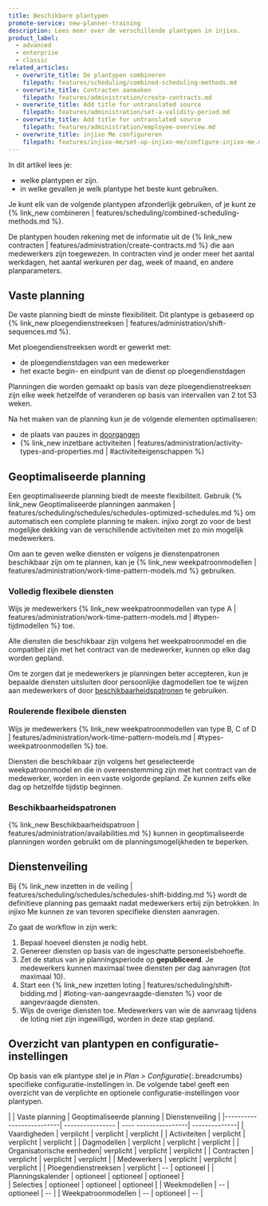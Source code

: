 ```yaml
---
title: Beschikbare plantypen
promote-service: new-planner-training
description: Lees meer over de verschillende plantypen in injixo.
product_label:
  - advanced
  - enterprise
  - classic
related_articles:
  - overwrite_title: De plantypen combineren
    filepath: features/scheduling/combined-scheduling-methods.md
  - overwrite_title: Contracten aanmaken
    filepath: features/administration/create-contracts.md
  - overwrite_title: Add title for untranslated source
    filepath: features/administration/set-a-validity-period.md
  - overwrite_title: Add title for untranslated source
    filepath: features/administration/employee-overview.md
  - overwrite_title: injixo Me configureren
    filepath: features/injixo-me/set-up-injixo-me/configure-injixo-me.md
---
```


In dit artikel lees je:

- welke plantypen er zijn.
- in welke gevallen je welk plantype het beste kunt gebruiken.

Je kunt elk van de volgende plantypen afzonderlijk gebruiken, of je kunt ze {% link_new combineren | features/scheduling/combined-scheduling-methods.md %}.

De plantypen houden rekening met de informatie uit de {% link_new contracten | features/administration/create-contracts.md %} die aan medewerkers zijn toegewezen. In contracten vind je onder meer het aantal werkdagen, het aantal werkuren per dag, week of maand, en andere planparameters.

## Vaste planning

De vaste planning biedt de minste flexibiliteit. Dit plantype is gebaseerd op {% link_new ploegendienstreeksen | features/administration/shift-sequences.md %}.

Met ploegendienstreeksen wordt er gewerkt met:

- de ploegendienstdagen van een medewerker
- het exacte begin- en eindpunt van de dienst op ploegendienstdagen

Planningen die worden gemaakt op basis van deze ploegendienstreeksen zijn elke week hetzelfde of veranderen op basis van intervallen van 2 tot 53 weken.

Na het maken van de planning kun je de volgende elementen optimaliseren:

- de plaats van pauzes in [doorgangen](/daymodel-basics#vaste-elementen-vs-doorgangen)
- {% link_new inzetbare activiteiten | features/administration/activity-types-and-properties.md | #activiteiteigenschappen %}

## Geoptimaliseerde planning

Een geoptimaliseerde planning biedt de meeste flexibiliteit. Gebruik {% link_new Geoptimaliseerde planningen aanmaken | features/scheduling/schedules/schedules-optimized-schedules.md %} om automatisch een complete planning te maken. injixo zorgt zo voor de best mogelijke dekking van de verschillende activiteiten met zo min mogelijk medewerkers.

Om aan te geven welke diensten er volgens je dienstenpatronen beschikbaar zijn om te plannen, kan je {% link_new weekpatroonmodellen | features/administration/work-time-pattern-models.md %} gebruiken.

### Volledig flexibele diensten

Wijs je medewerkers {% link_new weekpatroonmodellen van type A | features/administration/work-time-pattern-models.md | #typen-tijdmodellen %} toe.

Alle diensten die beschikbaar zijn volgens het weekpatroonmodel en die compatibel zijn met het contract van de medewerker, kunnen op elke dag worden gepland.

Om te zorgen dat je medewerkers je planningen beter accepteren, kun je bepaalde diensten uitsluiten door persoonlijke dagmodellen toe te wijzen aan medewerkers of door [beschikbaarheidspatronen](#beschikbaarheidspatronen) te gebruiken. 

### Roulerende flexibele diensten

Wijs je medewerkers {% link_new weekpatroonmodellen van type B, C of D | features/administration/work-time-pattern-models.md | #types-weekpatroonmodellen %} toe.

Diensten die beschikbaar zijn volgens het geselecteerde weekpatroonmodel en die in overeenstemming zijn met het contract van de medewerker, worden in een vaste volgorde gepland. Ze kunnen zelfs elke dag op hetzelfde tijdstip beginnen.

### Beschikbaarheidspatronen

{% link_new Beschikbaarheidspatroon | features/administration/availabilities.md %} kunnen in geoptimaliseerde planningen worden gebruikt om de planningsmogelijkheden te beperken.

## Dienstenveiling

Bij {% link_new inzetten in de veiling | features/scheduling/schedules/schedules-shift-bidding.md %} wordt de definitieve planning pas gemaakt nadat medewerkers erbij zijn betrokken. In injixo Me kunnen ze van tevoren specifieke diensten aanvragen.

Zo gaat de workflow in zijn werk:

1. Bepaal hoeveel diensten je nodig hebt.
2. Genereer diensten op basis van de ingeschatte personeelsbehoefte.
3. Zet de status van je planningsperiode op **gepubliceerd**. Je medewerkers kunnen maximaal twee diensten per dag aanvragen (tot maximaal 10).
4. Start een {% link_new inzetten loting | features/scheduling/shift-bidding.md | #loting-van-aangevraagde-diensten %} voor de aangevraagde diensten.
5. Wijs de overige diensten toe. Medewerkers van wie de aanvraag tijdens de loting niet zijn ingewilligd, worden in deze stap gepland.

## Overzicht van plantypen en configuratie-instellingen

Op basis van elk plantype stel je in _Plan > Configuratie_{:.breadcrumbs} specifieke configuratie-instellingen in. De volgende tabel geeft een overzicht van de verplichte en optionele configuratie-instellingen voor plantypen.

|                          | Vaste planning  | Geoptimaliseerde planning | Dienstenveiling |
|--------------------------| ----------------  | ---- ----------------| --------------|
| Vaardigheden            | verplicht          | verplicht              | verplicht       |
| Activiteiten            | verplicht          | verplicht              | verplicht       |
| Dagmodellen             | verplicht          | verplicht              | verplicht       |
| Organisatorische eenheden| verplicht         | verplicht              | verplicht       |
| Contracten               | verplicht          | verplicht              | verplicht       |
| Medewerkers              | verplicht          | verplicht              | verplicht      |
| Ploegendienstreeksen     | verplicht          | --                   | optioneel      |
| Planningskalender        | optioneel          | optioneel             | optioneel      |  
| Selecties                | optioneel          | optioneel             | optioneel      | 
| Weekmodellen             | --                | optioneel             | --            |
| Weekpatroonmodellen      | --                | optioneel             | --            |
